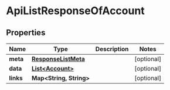 
# ApiListResponseOfAccount

## Properties
Name | Type | Description | Notes
------------ | ------------- | ------------- | -------------
**meta** | [**ResponseListMeta**](ResponseListMeta.md) |  |  [optional]
**data** | [**List&lt;Account&gt;**](Account.md) |  |  [optional]
**links** | **Map&lt;String, String&gt;** |  |  [optional]



